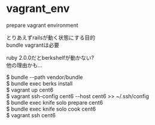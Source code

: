 vagrant_env
===========

prepare vagrant environment  

とりあえずrailsが動く状態にする目的  
bundle vagrantは必要

ruby 2.0.0だとberkshelfが動かない?  
他の理由かも…  

$ bundle --path vendor/bundle  
$ bundle exec berks install  
$ vagrant up cent6  
$ vagrant ssh-config cent6 --host cent6 >> ~/.ssh/config  
$ bundle exec knife solo prepare cent6  
$ bundle exec knife solo cook cent6  
$ vagrant ssh cent6  
